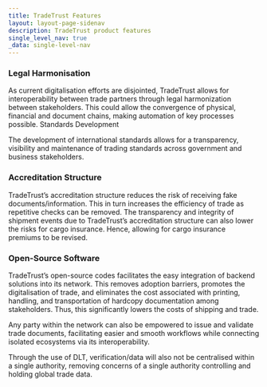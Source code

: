 ```yaml
---
title: TradeTrust Features
layout: layout-page-sidenav
description: TradeTrust product features
single_level_nav: true
_data: single-level-nav
---
```


### Legal Harmonisation
As current digitalisation efforts are disjointed, TradeTrust allows for interoperability between trade partners through legal harmonization between stakeholders. This could allow the convergence of physical, financial and document chains, making automation of key processes possible. 
Standards Development 

The development of international standards allows for a transparency, visibility and maintenance of trading standards across government and business stakeholders.   

### Accreditation Structure 
TradeTrust’s accreditation structure reduces the risk of receiving fake documents/information. This in turn increases the efficiency of trade as repetitive checks can be removed. The transparency and integrity of shipment events due to TradeTrust’s accreditation structure can also lower the risks for cargo insurance. Hence, allowing for cargo insurance premiums to be revised. 

### Open-Source Software
TradeTrust’s open-source codes facilitates the easy integration of backend solutions into its network. This removes adoption barriers, promotes the digitalisation of trade, and eliminates the cost associated with printing, handling, and transportation of hardcopy documentation among stakeholders. Thus, this significantly lowers the costs of shipping and trade. 

Any party within the network can also be empowered to issue and validate trade documents, facilitating easier and smooth workflows while connecting isolated ecosystems via its interoperability. 

Through the use of DLT, verification/data will also not be centralised within a single authority, removing concerns of a single authority controlling and holding global trade data.  
